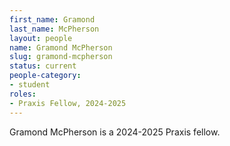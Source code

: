 ```yaml
---
first_name: Gramond
last_name: McPherson
layout: people
name: Gramond McPherson
slug: gramond-mcpherson
status: current
people-category:
- student
roles:
- Praxis Fellow, 2024-2025
---
```

Gramond McPherson is a 2024-2025 Praxis fellow.